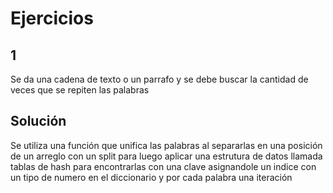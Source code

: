 # Ejercicios 

## 1 
Se da una cadena de texto o un parrafo y se debe buscar la cantidad de veces que se repiten las palabras 

## Solución 
Se utiliza una función que unifica las palabras al separarlas en una posición de un arreglo con un split para luego aplicar una estrutura de datos llamada tablas de hash para encontrarlas con una clave asignandole un indice con un tipo de numero en el diccionario y por cada palabra una iteración